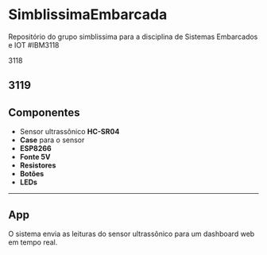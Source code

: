 # SimblissimaEmbarcada

Repositório do grupo simblissima para a disciplina de Sistemas Embarcados e IOT #IBM3118

3118
## 3119

## Componentes


- Sensor ultrassônico **HC-SR04**
- **Case** para o sensor
- **ESP8266**
- **Fonte 5V**
- **Resistores**
- **Botões**
- **LEDs**

---

## App

O sistema envia as leituras do sensor ultrassônico para um dashboard web em tempo real.
